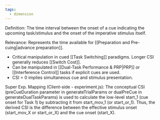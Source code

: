 ```yaml
---
tags:
  - dimension
---
```


Definition: The time interval between the onset of a cue indicating the upcoming task/stimulus and the onset of the imperative stimulus itself.

Relevance: Represents the time available for [[Preparation and Pre-cuing|advance preparation]].

- Critical manipulation in cued [[Task Switching]] paradigms. Longer CSI generally reduces [[Switch Cost]].
- Can be manipulated in [[Dual-Task Performance & PRP|PRP]] or [[Interference Control]] tasks if explicit cues are used.
- CSI = 0 implies simultaneous cue and stimulus presentation.

Super Exp. Mapping (Client-side - experiment.js): The conceptual CSI (preCueDuration parameter in generateTrialParams or dualPreCue in generateDualTaskParams) is used to calculate the low-level start_1 (cue onset for Task 1) by subtracting it from start_mov_1 (or start_or_1). Thus, the derived CSI is the difference between the effective stimulus onset (start_mov_X or start_or_X) and the cue onset (start_X).